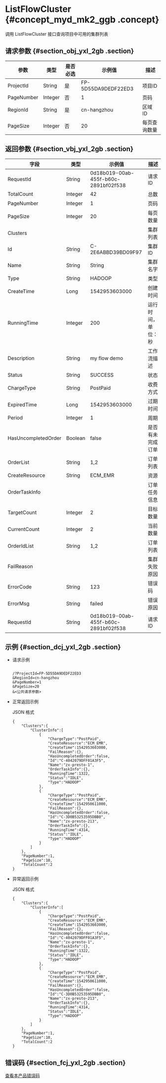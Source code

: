 # ListFlowCluster {#concept_myd_mk2_ggb .concept}

调用 ListFlowCluster 接口查询项目中可用的集群列表

## 请求参数 {#section_obj_yxl_2gb .section}

|参数|类型|是否必选|示例值|描述|
|--|--|----|---|--|
|ProjectId|String|是|FP-5D55DA9DEDF22ED3|项目ID|
|PageNumber|Integer|否|1|页码|
|RegionId|String|是|cn-hangzhou|区域 ID|
|PageSize|Integer|否|20|每页查询数量|

## 返回参数 {#section_vbj_yxl_2gb .section}

|字段|类型|示例值|描述|
|--|--|---|--|
|RequestId|String|0d18b019-00ab-455f-b60c-2891bf02f538|请求 ID|
|TotalCount|Integer|42|总数|
|PageNumber|Integer|1|页码|
|PageSize|Integer|20|每页数量|
|Clusters| | |集群列表|
|Id|String|C-2E6ABBD39BD09F97|集群 ID|
|Name|String|String|集群名字|
|Type|String|HADOOP|类型|
|CreateTime|Long|1542953603000|创建时间|
|RunningTime|Integer|200|运行时间，单位：秒|
|Description|String|my flow demo|工作流描述|
|Status|String|SUCCESS|状态|
|ChargeType|String|PostPaid|收费方式|
|ExpiredTime|Long|1542953603000|过期时间|
|Period|Integer|1|周期|
|HasUncompletedOrder|Boolean|false|是否有未完成订单|
|OrderList|String|1,2|订单列表|
|CreateResource|String|ECM\_EMR|资源|
|OrderTaskInfo| | |订单任务信息|
|TargetCount|Integer|2|目标数量|
|CurrentCount|Integer|2|当前数量|
|OrderIdList|String|1,2|订单列表|
|FailReason| | |集群失败原因|
|ErrorCode|String|123|错误码|
|ErrorMsg|String|failed|错误原因|
|RequestId|String|0d18b019-00ab-455f-b60c-2891bf02f538|请求 ID|

## 示例 {#section_dcj_yxl_2gb .section}

-   请求示例

    ```
    
    /?ProjectId=FP-5D55DA9DEDF22ED3
    &RegionId=cn-hangzhou
    &PageNumber=1
    &PageSize=20
    &<公共请求参数>
    ```

-   正常返回示例

    JSON 格式

    ```
    {
    	"Clusters":{
    		"ClusterInfo":[
    			{
    				"ChargeType":"PostPaid",
    				"CreateResource":"ECM_EMR",
    				"CreateTime":1542953603000,
    				"FailReason":{},
    				"HasUncompletedOrder":false,
    				"Id":"C-4042079DFF01A3F5",
    				"Name":"zx-presto-1",
    				"OrderTaskInfo":{},
    				"RunningTime":1322,
    				"Status":"IDLE",
    				"Type":"HADOOP"
    			},
    			{
    				"ChargeType":"PostPaid",
    				"CreateResource":"ECM_EMR",
    				"CreateTime":1542950611000,
    				"FailReason":{},
    				"HasUncompletedOrder":false,
    				"Id":"C-3D0B53253595DBB0",
    				"Name":"zx-presto-213",
    				"OrderTaskInfo":{},
    				"RunningTime":4314,
    				"Status":"IDLE",
    				"Type":"HADOOP"
    			}
    		]
    	},
    	"PageNumber":1,
    	"PageSize":10,
    	"TotalCount":2
    }
    ```

-   异常返回示例

    JSON 格式

    ```
    {
    	"Clusters":{
    		"ClusterInfo":[
    			{
    				"ChargeType":"PostPaid",
    				"CreateResource":"ECM_EMR",
    				"CreateTime":1542953603000,
    				"FailReason":{},
    				"HasUncompletedOrder":false,
    				"Id":"C-4042079DFF01A3F5",
    				"Name":"zx-presto-1",
    				"OrderTaskInfo":{},
    				"RunningTime":1322,
    				"Status":"IDLE",
    				"Type":"HADOOP"
    			},
    			{
    				"ChargeType":"PostPaid",
    				"CreateResource":"ECM_EMR",
    				"CreateTime":1542950611000,
    				"FailReason":{},
    				"HasUncompletedOrder":false,
    				"Id":"C-3D0B53253595DBB0",
    				"Name":"zx-presto-213",
    				"OrderTaskInfo":{},
    				"RunningTime":4314,
    				"Status":"IDLE",
    				"Type":"HADOOP"
    			}
    		]
    	},
    	"PageNumber":1,
    	"PageSize":10,
    	"TotalCount":2
    }
    ```


## 错误码 {#section_fcj_yxl_2gb .section}

[查看本产品错误码](https://error-center.alibabacloud.com/status/product/Emr)

